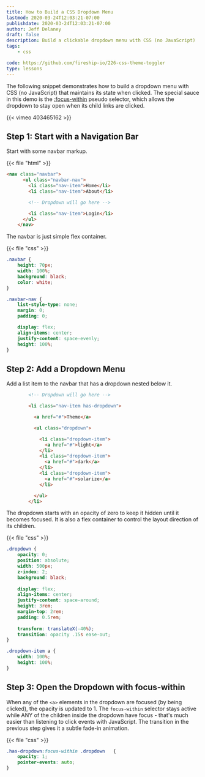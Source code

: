 ```yaml
---
title: How to Build a CSS Dropdown Menu 
lastmod: 2020-03-24T12:03:21-07:00
publishdate: 2020-03-24T12:03:21-07:00
author: Jeff Delaney
draft: false
description: Build a clickable dropdown menu with CSS (no JavaScript)
tags: 
    - css

code: https://github.com/fireship-io/226-css-theme-toggler
type: lessons
---
```


The following snippet demonstrates how to build a dropdown menu with CSS (no JavaScript) that maintains its state when clicked. The special sauce in this demo is the [:focus-within](https://developer.mozilla.org/en-US/docs/Web/CSS/:focus-within) pseudo selector, which allows the dropdown to stay open when its child links are clicked. 

{{< vimeo 403465162 >}}

## Step 1: Start with a Navigation Bar

Start with some navbar markup.  

{{< file "html" >}}
```html
<nav class="navbar">
      <ul class="navbar-nav">
        <li class="nav-item">Home</li>
        <li class="nav-item">About</li>

        <!-- Dropdown will go here -->

        <li class="nav-item">Login</li>
      </ul>
    </nav>
```

The navbar is just simple flex container. 

{{< file "css" >}}
```css
.navbar {
    height: 70px;
    width: 100%;
    background: black;
    color: white;
}

.navbar-nav {
    list-style-type: none;
    margin: 0;
    padding: 0;

    display: flex;
    align-items: center;
    justify-content: space-evenly;
    height: 100%;
}
```

## Step 2: Add a Dropdown Menu

Add a list item to the navbar that has a dropdown nested below it. 

```html
        <!-- Dropdown will go here -->

        <li class="nav-item has-dropdown">

          <a href="#">Theme</a>

          <ul class="dropdown">

            <li class="dropdown-item">
              <a href="#">light</a>
            </li>
            <li class="dropdown-item">
              <a href="#">dark</a>
            </li>
            <li class="dropdown-item">
              <a href="#">solarize</a>
            </li>

          </ul>
        </li>
```

The dropdown starts with an opacity of zero to keep it hidden until it becomes focused. It is also a flex container to control the layout direction of its children. 

{{< file "css" >}}
```css
.dropdown {
    opacity: 0;
    position: absolute;
    width: 500px;
    z-index: 2;
    background: black;
    
    display: flex;
    align-items: center;
    justify-content: space-around;
    height: 3rem;
    margin-top: 2rem;
    padding: 0.5rem;
   
    transform: translateX(-40%);
    transition: opacity .15s ease-out;
}

.dropdown-item a {
    width: 100%;
    height: 100%;
}
```


## Step 3: Open the Dropdown with focus-within

When any of the `<a>` elements in the dropdown are focused (by being clicked), the opacity is updated to 1. The `focus-within` selector stays active while ANY of the children inside the dropdown have focus - that's much easier than listening to click events with JavaScript. The transition in the previous step gives it a subtle fade-in animation. 


{{< file "css" >}}
```css
.has-dropdown:focus-within .dropdown   {
    opacity: 1;
    pointer-events: auto;
}
```
